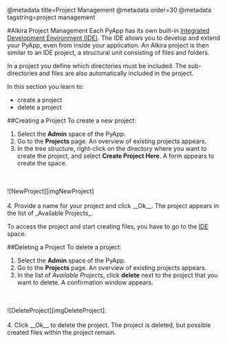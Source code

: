 @metadata title=Project Management
@metadata order=30
@metadata tagstring=project management


[ide]: #/alkiradocs/AlkiraIDE
[imgNewProject]: images/images50/md_images/newproject.png
[imgDeleteProject]: images/images50/md_images/deleteproject.png


#Alkira Project Management
Each PyApp has its own built-in [Integrated Development Environment (IDE)][ide]. The IDE allows you to develop and extend your PyApp, even from inside your application.
An Alkira project is then similar to an IDE project, a structural unit consisting of files and folders. 

In a project you define which directories must be included. The sub-directories and files are also automatically included in the project.

In this section you learn to:

* create a project
* delete a project


##Creating a Project
To create a new project:

1. Select the __Admin__ space of the PyApp.
2. Go to the __Projects__ page. An overview of existing projects appears.
3. In the tree structure, right-click on the directory where you want to create the project, and select __Create Project Here__. 
A form appears to create the space.
<br/>
<br/>
![NewProject][imgNewProject]
<br/>
<br/>
4. Provide a name for your project and click __Ok__.
The project appears in the list of _Available Projects_.

To access the project and start creating files, you have to go to the [IDE][] space.


##Deleting a Project
To delete a project:

1. Select the __Admin__ space of the PyApp.
2. Go to the __Projects__ page. An overview of existing projects appears.
3. In the list of _Available Projects_, click __delete__ next to the project that you want to delete. A confirmation window appears.
<br/>
<br/>
![DeleteProject][imgDeleteProject].
<br/>
<br/>
4. Click __Ok__ to delete the project. The project is deleted, but possible created files within the project remain.

